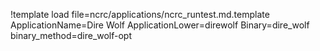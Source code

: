 !template load file=ncrc/applications/ncrc_runtest.md.template ApplicationName=Dire Wolf ApplicationLower=direwolf Binary=dire_wolf binary_method=dire_wolf-opt
